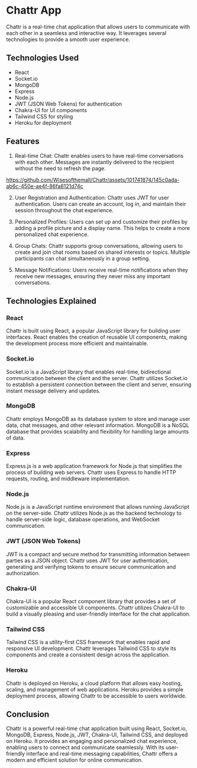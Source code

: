 # Chattr App

Chattr is a real-time chat application that allows users to communicate with each other in a seamless and interactive way. It leverages several technologies to provide a smooth user experience.

## Technologies Used

- React
- Socket.io
- MongoDB
- Express
- Node.js
- JWT (JSON Web Tokens) for authentication
- Chakra-UI for UI components
- Tailwind CSS for styling
- Heroku for deployment

## Features

1. Real-time Chat: Chattr enables users to have real-time conversations with each other. Messages are instantly delivered to the recipient without the need to refresh the page.


https://github.com/Wisesofthemall/Chattr/assets/101741874/145c0ada-ab6c-450e-ae4f-86fa8121d74c



2. User Registration and Authentication: Chattr uses JWT for user authentication. Users can create an account, log in, and maintain their session throughout the chat experience.

3. Personalized Profiles: Users can set up and customize their profiles by adding a profile picture and a display name. This helps to create a more personalized chat experience.

4. Group Chats: Chattr supports group conversations, allowing users to create and join chat rooms based on shared interests or topics. Multiple participants can chat simultaneously in a group setting.

5. Message Notifications: Users receive real-time notifications when they receive new messages, ensuring they never miss any important conversations.

## Technologies Explained

### React

Chattr is built using React, a popular JavaScript library for building user interfaces. React enables the creation of reusable UI components, making the development process more efficient and maintainable.

### Socket.io

Socket.io is a JavaScript library that enables real-time, bidirectional communication between the client and the server. Chattr utilizes Socket.io to establish a persistent connection between the client and server, ensuring instant message delivery and updates.

### MongoDB

Chattr employs MongoDB as its database system to store and manage user data, chat messages, and other relevant information. MongoDB is a NoSQL database that provides scalability and flexibility for handling large amounts of data.

### Express

Express.js is a web application framework for Node.js that simplifies the process of building web servers. Chattr uses Express to handle HTTP requests, routing, and middleware implementation.

### Node.js

Node.js is a JavaScript runtime environment that allows running JavaScript on the server-side. Chattr utilizes Node.js as the backend technology to handle server-side logic, database operations, and WebSocket communication.

### JWT (JSON Web Tokens)

JWT is a compact and secure method for transmitting information between parties as a JSON object. Chattr uses JWT for user authentication, generating and verifying tokens to ensure secure communication and authorization.

### Chakra-UI

Chakra-UI is a popular React component library that provides a set of customizable and accessible UI components. Chattr utilizes Chakra-UI to build a visually pleasing and user-friendly interface for the chat application.

### Tailwind CSS

Tailwind CSS is a utility-first CSS framework that enables rapid and responsive UI development. Chattr leverages Tailwind CSS to style its components and create a consistent design across the application.

### Heroku

Chattr is deployed on Heroku, a cloud platform that allows easy hosting, scaling, and management of web applications. Heroku provides a simple deployment process, allowing Chattr to be accessible to users worldwide.

## Conclusion

Chattr is a powerful real-time chat application built using React, Socket.io, MongoDB, Express, Node.js, JWT, Chakra-UI, Tailwind CSS, and deployed on Heroku. It provides an engaging and personalized chat experience, enabling users to connect and communicate seamlessly. With its user-friendly interface and real-time messaging capabilities, Chattr offers a modern and efficient solution for online communication.


